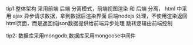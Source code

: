 tip1:整体架构 采用前端 后端 分离模式，前端视图渲染 和 后端 分离，
    html 中采用 ajax 异步请求数据，拿到数据后渲染界面
    后端nodejs 处理，不使用渲染返回html页面，而是返回纯json数据提供给前端异步处理
    跳转逻辑由前端控制

tip2: 数据库采用mongodb,数据库采用mongoose中间件